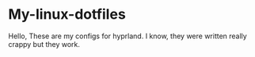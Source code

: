 # My-linux-dotfiles
Hello, These are my configs for hyprland.
I know, they were written really crappy but they work.
